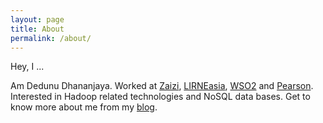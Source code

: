 ```yaml
---
layout: page
title: About
permalink: /about/
---
```


Hey, I ...

Am Dedunu Dhananjaya. Worked at [Zaizi](http://www.zaizi.com), [LIRNEasia](http://lirneasia.net/), [WSO2](http://wso2.com) and [Pearson](https://www.pearson.com/). Interested in Hadoop related technologies and NoSQL data bases. Get to know more about me from my [blog](http://www.dedunu.info).
